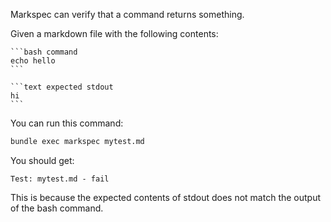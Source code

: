 Markspec can verify that a command returns something.

Given a markdown file with the following contents:

~~~text file:mytest.md
```bash command
echo hello
```

```text expected stdout
hi
```
~~~

You can run this command:

```bash command
bundle exec markspec mytest.md
```

You should get:

```text expected stdout
Test: mytest.md - fail
```

This is because the expected contents of stdout does not match the output of the bash command.
